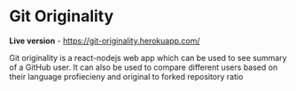 # Git Originality

**Live version** - https://git-originality.herokuapp.com/

Git originality is a react-nodejs web app which can be used to see summary of a GitHub user. It can also be used to compare different users based on their language profiecieny and original to forked repository ratio

